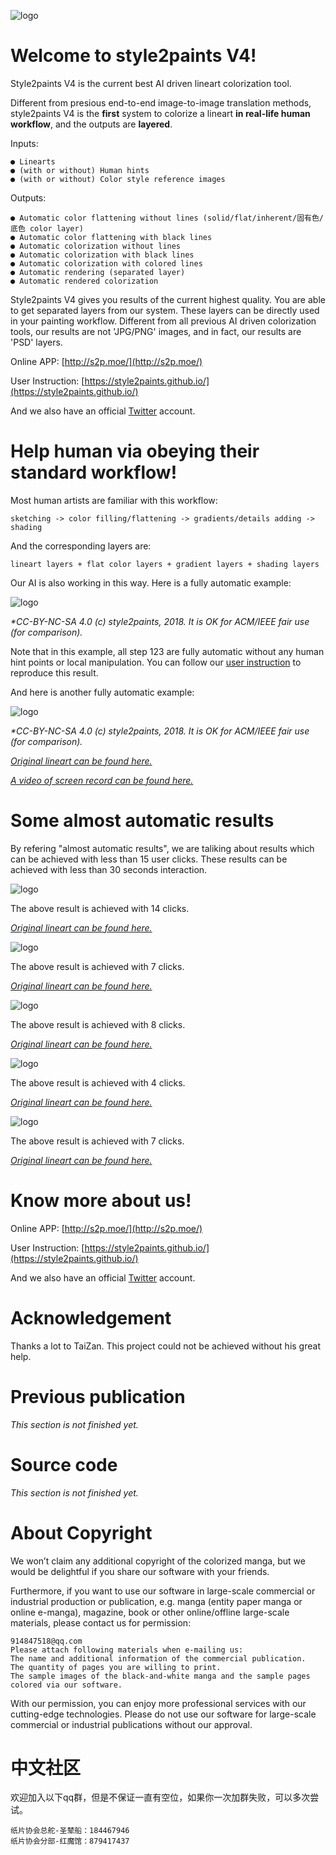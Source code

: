 ﻿![logo](https://github.com/lllyasviel/style2paints/raw/master/imgs/pages/logo.jpg)

# Welcome to style2paints V4!

Style2paints V4 is the current best AI driven lineart colorization tool.

Different from presious end-to-end image-to-image translation methods, style2paints V4 is the **first** system to colorize a lineart **in real-life human workflow**, and the outputs are **layered**.

Inputs:

    ● Linearts
    ● (with or without) Human hints
    ● (with or without) Color style reference images

Outputs:

    ● Automatic color flattening without lines (solid/flat/inherent/固有色/底色 color layer)
    ● Automatic color flattening with black lines
    ● Automatic colorization without lines
    ● Automatic colorization with black lines
    ● Automatic colorization with colored lines
    ● Automatic rendering (separated layer)
    ● Automatic rendered colorization

Style2paints V4 gives you results of the current highest quality. You are able to get separated layers from our system. These layers can be directly used in your painting workflow. Different from all previous AI driven colorization tools, our results are not 'JPG/PNG' images, and in fact, our results are 'PSD' layers.

Online APP: [http://s2p.moe/](http://s2p.moe/)

User Instruction: [https://style2paints.github.io/](https://style2paints.github.io/)

And we also have an official [Twitter](https://twitter.com/IlIIlIIIllIllII) account.

# Help human via obeying their standard workflow!

Most human artists are familiar with this workflow:

    sketching -> color filling/flattening -> gradients/details adding -> shading

And the corresponding layers are:

    lineart layers + flat color layers + gradient layers + shading layers
    
Our AI is also working in this way. Here is a fully automatic example:

![logo](https://github.com/lllyasviel/style2paints/raw/master/imgs/pages/2.jpg)

*\*CC-BY-NC-SA 4.0 (c) style2paints, 2018. It is OK for ACM/IEEE fair use (for comparison).*

Note that in this example, all step 123 are fully automatic without any human hint points or local manipulation. You can follow our [user instruction](https://style2paints.github.io/) to reproduce this result. 

And here is another fully automatic example:

![logo](https://github.com/lllyasviel/style2paints/raw/master/imgs/pages/3.jpg)

*\*CC-BY-NC-SA 4.0 (c) style2paints, 2018. It is OK for ACM/IEEE fair use (for comparison).*

*[Original lineart can be found here.](https://github.com/lllyasviel/style2paints/raw/master/imgs/pages/4.jpg)*

*[A video of screen record can be found here.](https://youtu.be/9IabzvPuK2A)*

# Some almost automatic results

By refering "almost automatic results", we are taliking about results which can be achieved with less than 15 user clicks. These results can be achieved with less than 30 seconds interaction.

![logo](https://github.com/lllyasviel/style2paints/raw/master/imgs/pages/5.jpg)

The above result is achieved with 14 clicks.

*[Original lineart can be found here.](https://github.com/lllyasviel/style2paints/raw/master/imgs/pages/6.jpg)*

![logo](https://github.com/lllyasviel/style2paints/raw/master/imgs/pages/7.jpg)

The above result is achieved with 7 clicks.

*[Original lineart can be found here.](https://github.com/lllyasviel/style2paints/raw/master/imgs/pages/8.jpg)*

![logo](https://github.com/lllyasviel/style2paints/raw/master/imgs/pages/9.jpg)

The above result is achieved with 8 clicks.

*[Original lineart can be found here.](https://github.com/lllyasviel/style2paints/raw/master/imgs/pages/10.jpg)*

![logo](https://github.com/lllyasviel/style2paints/raw/master/imgs/pages/11.jpg)

The above result is achieved with 4 clicks.

*[Original lineart can be found here.](https://github.com/lllyasviel/style2paints/raw/master/imgs/pages/12.jpg)*

![logo](https://github.com/lllyasviel/style2paints/raw/master/imgs/pages/13.jpg)

The above result is achieved with 7 clicks.

*[Original lineart can be found here.](https://github.com/lllyasviel/style2paints/raw/master/imgs/pages/14.jpg)*

# Know more about us!

Online APP: [http://s2p.moe/](http://s2p.moe/)

User Instruction: [https://style2paints.github.io/](https://style2paints.github.io/)

And we also have an official [Twitter](https://twitter.com/IlIIlIIIllIllII) account.

# Acknowledgement

Thanks a lot to TaiZan. This project could not be achieved without his great help.

# Previous publication

*This section is not finished yet.*

# Source code

*This section is not finished yet.*

# About Copyright

We won’t claim any additional copyright of the colorized manga, but we would be delightful if you share our software with your friends.

Furthermore, if you want to use our software in large-scale commercial or industrial production or publication, e.g. manga (entity paper manga or online e-manga), magazine, book or other online/offline large-scale materials, please contact us for permission:

    914847518@qq.com
    Please attach following materials when e-mailing us:
    The name and additional information of the commercial publication.
    The quantity of pages you are willing to print.
    The sample images of the black-and-white manga and the sample pages colored via our software.

With our permission, you can enjoy more professional services with our cutting-edge technologies. Please do not use our software for large-scale commercial or industrial publications without our approval.

# 中文社区

欢迎加入以下qq群，但是不保证一直有空位，如果你一次加群失败，可以多次尝试。

    纸片协会总舵-圣辇船：184467946
    纸片协会分部-红魔馆：879417437










